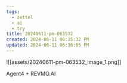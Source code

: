 ```yaml
---
tags:
  - zettel
  - ai
  - try
title: 20240611-pm-063532
created: 2024-06-11 06:35:32 PM
updated: 2024-06-11 06:36:05 PM
---
```

![[assets/20240611-pm-063532_image_1.png]]

Agent4 + REVMO.AI